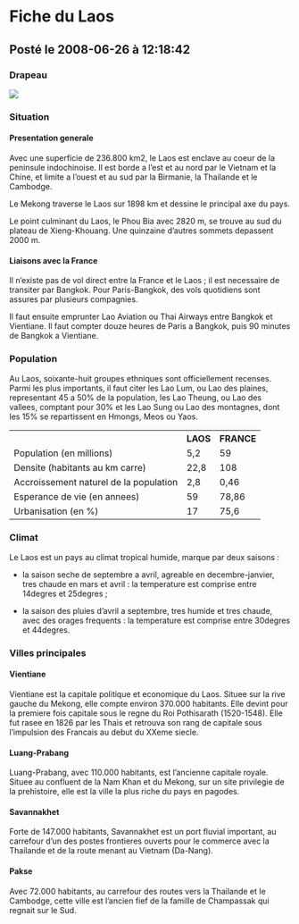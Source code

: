 # Fiche du Laos
## Posté le 2008-06-26 à 12:18:42

<h3>Drapeau</h3>

<img src="http://dud.didoum.free.fr/picsengine/pictures/large/1214470058Q382.jpg" />

<h3>Situation</h3>

<h4>Presentation generale</h4>

Avec une superficie de 236.800 km2, le Laos est enclave au coeur de la peninsule indochinoise. Il est borde a l’est et au nord par le Vietnam et la Chine, et limite a l’ouest et au sud par la Birmanie, la Thailande et le Cambodge.

Le Mekong traverse le Laos sur 1898 km et dessine le principal axe du pays.

Le point culminant du Laos, le Phou Bia avec 2820 m, se trouve au sud du plateau de Xieng-Khouang. Une quinzaine d’autres sommets depassent 2000 m.

<h4>Liaisons avec la France</h4>

Il n’existe pas de vol direct entre la France et le Laos ; il est necessaire de transiter par Bangkok. Pour Paris-Bangkok, des vols quotidiens sont assures par plusieurs compagnies.

Il faut ensuite emprunter Lao Aviation ou Thai Airways entre Bangkok et Vientiane. Il faut compter douze heures de Paris a Bangkok, puis 90 minutes de Bangkok a Vientiane.

<h3>Population</h3>

Au Laos, soixante-huit groupes ethniques sont officiellement recenses. Parmi les plus importants, il faut citer les Lao Lum, ou Lao des plaines, representant 45 a 50% de la population, les Lao Theung, ou Lao des vallees, comptant pour 30% et les Lao Sung ou Lao des montagnes, dont les 15% se repartissent en Hmongs, Meos ou Yaos.

<table>
<tr><td></td>					<th>LAOS</th><th>FRANCE</th></tr>
<tr><td>Population (en millions)</td> 		<td>5,2</td> 	<td>59</td></tr>
<tr><td>Densite (habitants au km carre)</td>		<td>22,8</td> 	<td>108</td></tr>
<tr><td>Accroissement naturel de la population</td><td>2,8</td> <td>0,46</td></tr>
<tr><td>Esperance de vie (en annees)</td> 	<td>59</td> 	<td>78,86</td></tr>
<tr><td>Urbanisation (en %)</td> 		<td>17</td> 	<td>75,6</td></tr>
</table>

<h3>Climat</h3>

Le Laos est un pays au climat tropical humide, marque par deux saisons :

- la saison seche de septembre a avril, agreable en decembre-janvier, tres chaude en mars et avril : la temperature est comprise entre 14degres et 25degres ;

- la saison des pluies d’avril a septembre, tres humide et tres chaude, avec des orages frequents : la temperature est comprise entre 30degres et 44degres.

<h3>Villes principales</h3>

<h4>Vientiane</h4>

Vientiane est la capitale politique et economique du Laos. Situee sur la rive gauche du Mekong, elle compte environ 370.000 habitants. Elle devint pour la premiere fois capitale sous le regne du Roi Pothisarath (1520-1548). Elle fut rasee en 1826 par les Thais et retrouva son rang de capitale sous l’impulsion des Francais au debut du XXeme siecle.

<h4>Luang-Prabang</h4>

Luang-Prabang, avec 110.000 habitants, est l’ancienne capitale royale. Situee au confluent de la Nam Khan et du Mekong, sur un site privilegie de la prehistoire, elle est la ville la plus riche du pays en pagodes.

<h4>Savannakhet</h4>

Forte de 147.000 habitants, Savannakhet est un port fluvial important, au carrefour d’un des postes frontieres ouverts pour le commerce avec la Thailande et de la route menant au Vietnam (Da-Nang).

<h4>Pakse</h4>

Avec 72.000 habitants, au carrefour des routes vers la Thailande et le Cambodge, cette ville est l’ancien fief de la famille de Champassak qui regnait sur le Sud.

